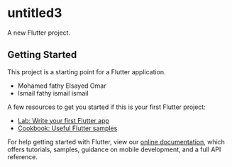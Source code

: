 # untitled3

A new Flutter project.

## Getting Started

This project is a starting point for a Flutter application.

- Mohamed fathy Elsayed Omar
- Ismail fathy ismail ismail

A few resources to get you started if this is your first Flutter project:

- [Lab: Write your first Flutter app](https://flutter.dev/docs/get-started/codelab)
- [Cookbook: Useful Flutter samples](https://flutter.dev/docs/cookbook)

For help getting started with Flutter, view our
[online documentation](https://flutter.dev/docs), which offers tutorials,
samples, guidance on mobile development, and a full API reference.
